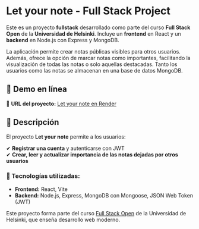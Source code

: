 # Let your note - Full Stack Project

Este es un proyecto **fullstack** desarrollado como parte del curso **Full Stack Open** de la **Universidad de Helsinki**. Incluye un **frontend** en React y un **backend** en Node.js con Express y MongoDB.

La aplicación permite crear notas públicas visibles para otros usuarios. Además, ofrece la opción de marcar notas como importantes, facilitando la visualización de todas las notas o solo aquellas destacadas. Tanto los usuarios como las notas se almacenan en una base de datos MongoDB.

## 🚀 Demo en línea

🔗 **URL del proyecto:** [Let your note en Render](https://fullstack-open-practica-backend-notes.onrender.com)  

## 📖 Descripción

El proyecto **Let your note** permite a los usuarios:

✔ **Registrar una cuenta** y autenticarse con JWT  
✔ **Crear, leer y actualizar importancia de las notas dejadas por otros usuarios** 

### 🔹 Tecnologías utilizadas:

- **Frontend:** React, Vite
- **Backend:** Node.js, Express, MongoDB con Mongoose, JSON Web Token (JWT)  

Este proyecto forma parte del curso [Full Stack Open](https://fullstackopen.com/en/) de la Universidad de Helsinki, que enseña desarrollo web moderno.
